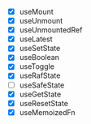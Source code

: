 - [x] useMount
- [x] useUnmount
- [x] useUnmountedRef
- [x] useLatest
- [x] useSetState
- [x] useBoolean
- [x] useToggle
- [x] useRafState
- [ ] useSafeState
- [x] useGetState
- [x] useResetState
- [x] useMemoizedFn